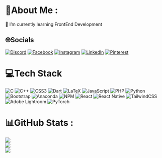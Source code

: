 # 💫About Me :
🔭 I’m currently learning FrontEnd Development

## 🌐Socials
[![Discord](https://img.shields.io/badge/Discord-%237289DA.svg?logo=discord&logoColor=white)](htttps://discord.gg/normie1717) [![Facebook](https://img.shields.io/badge/Facebook-%231877F2.svg?logo=Facebook&logoColor=white)](https://facebook.com/https://www.facebook.com/normie.shisir17/) [![Instagram](https://img.shields.io/badge/Instagram-%23E4405F.svg?logo=Instagram&logoColor=white)](https://instagram.com/shisirthapa_) [![LinkedIn](https://img.shields.io/badge/LinkedIn-%230077B5.svg?logo=linkedin&logoColor=white)](https://www.linkedin.com/in/shisir-thapa-0297812b9/) [![Pinterest](https://img.shields.io/badge/Pinterest-%23E60023.svg?logo=Pinterest&logoColor=white)](https://pinterest.com/Normi3333) 

# 💻Tech Stack
![C](https://img.shields.io/badge/c-%2300599C.svg?style=for-the-badge&logo=c&logoColor=white) ![C++](https://img.shields.io/badge/c++-%2300599C.svg?style=for-the-badge&logo=c%2B%2B&logoColor=white) ![CSS3](https://img.shields.io/badge/css3-%231572B6.svg?style=for-the-badge&logo=css3&logoColor=white) ![Dart](https://img.shields.io/badge/dart-%230175C2.svg?style=for-the-badge&logo=dart&logoColor=white) ![LaTeX](https://img.shields.io/badge/latex-%23008080.svg?style=for-the-badge&logo=latex&logoColor=white) ![JavaScript](https://img.shields.io/badge/javascript-%23323330.svg?style=for-the-badge&logo=javascript&logoColor=%23F7DF1E) ![PHP](https://img.shields.io/badge/php-%23777BB4.svg?style=for-the-badge&logo=php&logoColor=white) ![Python](https://img.shields.io/badge/python-3670A0?style=for-the-badge&logo=python&logoColor=ffdd54) ![Bootstrap](https://img.shields.io/badge/bootstrap-%23563D7C.svg?style=for-the-badge&logo=bootstrap&logoColor=white) ![Anaconda](https://img.shields.io/badge/Anaconda-%2344A833.svg?style=for-the-badge&logo=anaconda&logoColor=white) ![NPM](https://img.shields.io/badge/NPM-%23000000.svg?style=for-the-badge&logo=npm&logoColor=white)  ![React](https://img.shields.io/badge/react-%2320232a.svg?style=for-the-badge&logo=react&logoColor=%2361DAFB) ![React Native](https://img.shields.io/badge/react_native-%2320232a.svg?style=for-the-badge&logo=react&logoColor=%2361DAFB)  ![TailwindCSS](https://img.shields.io/badge/tailwindcss-%2338B2AC.svg?style=for-the-badge&logo=tailwind-css&logoColor=white) ![Adobe Lightroom](https://img.shields.io/badge/Adobe%20Lightroom-31A8FF.svg?style=for-the-badge&logo=Adobe%20Lightroom&logoColor=white) ![PyTorch](https://img.shields.io/badge/PyTorch-%23EE4C2C.svg?style=for-the-badge&logo=PyTorch&logoColor=white) 
# 📊GitHub Stats :
![](https://github-readme-stats.vercel.app/api?username=Normi333&theme=dark&hide_border=false&include_all_commits=false&count_private=false)<br/>
![](https://github-readme-streak-stats.herokuapp.com/?user=Normi333&theme=dark&hide_border=false)<br/>
![](https://github-readme-stats.vercel.app/api/top-langs/?username=Normi333&theme=dark&hide_border=false&include_all_commits=false&count_private=false&layout=compact)


